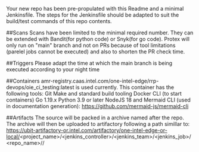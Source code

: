 Your new repo has been pre-propulated with this Readme and a minimal Jenkinsfile. The steps for the Jenkinsfile should be adapted to suit the build/test commands of this repo contents.

##Scans
Scans have been limited to the minimal required number. They can be extended with Bandit(for python code) or Snyk(for go code). Protex will only run on "main" branch and not on PRs because of tool limitations (parelel jobs cannot be executed) and also to shorten the PR check time. 

##Triggers
Please adapt the time at which the main branch is being executed according to your night time

##Containers
amr-registry.caas.intel.com/one-intel-edge/rrp-devops/oie_ci_testing:latest is used currently. This container has the following tools: 
Git 
Make and standard build tooling 
Docker CLI (to start containers) 
Go 1.19.x 
Python 3.9 or later 
NodeJS 18 and Mermaid CLI (used in documentation generation): https://github.com/mermaid-js/mermaid-cli 

##Artifacts
The source will be packed in a archive named after the repo. The archive will then be uploaded to artifactory following a path simillar to:
https://ubit-artifactory-or.intel.com/artifactory/one-intel-edge-or-local/<project_name>/<jenkins_controller>/<jenkins_team>/<jenkins_job>/<repo_name>/<branch>/

